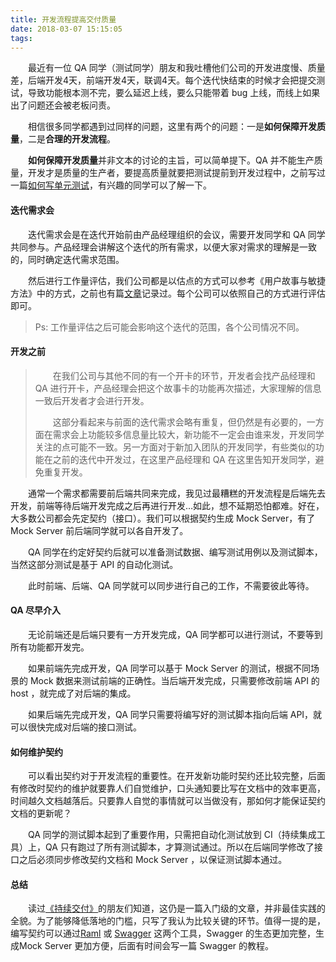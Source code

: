 ```yaml
---
title: 开发流程提高交付质量
date: 2018-03-07 15:15:05
tags:
---
```


　　最近有一位 QA 同学（测试同学）朋友和我吐槽他们公司的开发进度慢、质量差，后端开发4天，前端开发4天，联调4天。每个迭代快结束的时候才会把提交测试，导致功能根本测不完，要么延迟上线，要么只能带着 bug 上线，而线上如果出了问题还会被老板问责。

　　相信很多同学都遇到过同样的问题，这里有两个的问题：一是**如何保障开发质量**，二是**合理的开发流程**。

　　**如何保障开发质量**并非文本的讨论的主旨，可以简单提下。QA 并不能生产质量，开发才是质量的生产者，要提高质量就要把测试提前到开发过程中，之前写过一篇[如何写单元测试](https://xbl.github.io/2018/01/16/%E5%8D%95%E5%85%83%E6%B5%8B%E8%AF%95/)，有兴趣的同学可以了解一下。

#### 迭代需求会

　　迭代需求会是在迭代开始前由产品经理组织的会议，需要开发同学和 QA 同学共同参与。产品经理会讲解这个迭代的所有需求，以便大家对需求的理解是一致的，同时确定迭代需求范围。

　　然后进行工作量评估，我们公司都是以估点的方式可以参考《用户故事与敏捷方法》中的方式，之前也有篇[文章](https://xbl.github.io/2017/09/26/%E7%94%A8%E6%88%B7%E6%95%85%E4%BA%8B%E4%B8%8E%E6%95%8F%E6%8D%B7%E6%96%B9%E6%B3%95%E4%B8%89/)记录过。每个公司可以依照自己的方式进行评估即可。

> Ps: 工作量评估之后可能会影响这个迭代的范围，各个公司情况不同。

#### 开发之前

> 　　在我们公司与其他不同的有一个开卡的环节，开发者会找产品经理和 QA 进行开卡，产品经理会把这个故事卡的功能再次描述，大家理解的信息一致后开发者才会进行开发。
>
> 　　这部分看起来与前面的迭代需求会略有重复，但仍然是有必要的，一方面在需求会上功能较多信息量比较大，新功能不一定会由谁来发，开发同学关注的点可能不一致。另一方面对于新加入团队的开发同学，有些类似的功能在之前的迭代中开发过，在这里产品经理和 QA 在这里告知开发同学，避免重复开发。

　　通常一个需求都需要前后端共同来完成，我见过最糟糕的开发流程是后端先去开发，前端等待后端开发完成之后再进行开发…如此，想不延期恐怕都难。好在，大多数公司都会先定契约（接口）。我们可以根据契约生成 Mock Server，有了 Mock Server 前后端同学就可以各自开发了。

　　QA 同学在约定好契约后就可以准备测试数据、编写测试用例以及测试脚本，当然这部分测试是基于 API 的自动化测试。

　　此时前端、后端、QA 同学就可以同步进行自己的工作，不需要彼此等待。

#### QA 尽早介入

　　无论前端还是后端只要有一方开发完成，QA 同学都可以进行测试，不要等到所有功能都开发完。

　　如果前端先完成开发，QA 同学可以基于 Mock Server 的测试，根据不同场景的 Mock 数据来测试前端的正确性。当后端开发完成，只需要修改前端 API 的 host ，就完成了对后端的集成。

　　如果后端先完成开发，QA 同学只需要将编写好的测试脚本指向后端 API，就可以很快完成对后端的接口测试。

#### 如何维护契约

　　可以看出契约对于开发流程的重要性。在开发新功能时契约还比较完整，后面有修改时契约的维护就要靠人们自觉维护，口头通知要比写在文档中的效率更高，时间越久文档越落后。只要靠人自觉的事情就可以当做没有，那如何才能保证契约文档的更新呢？

　　QA 同学的测试脚本起到了重要作用，只需把自动化测试放到 CI（持续集成工具）上，QA 只有跑过了所有测试脚本，才算测试通过。所以在后端同学修改了接口之后必须同步修改契约文档和 Mock Server ，以保证测试脚本通过。

#### 总结

　　读过[《持续交付》](https://book.douban.com/subject/6862062/)的朋友们知道，这仍是一篇入门级的文章，并非最佳实践的全貌。为了能够降低落地的门槛，只写了我认为比较关键的环节。值得一提的是，编写契约可以通过[Raml](https://raml.org/) 或 [Swagger](https://swagger.io/) 这两个工具，Swagger 的生态更加完整，生成Mock Server 更加方便，后面有时间会写一篇 Swagger 的教程。